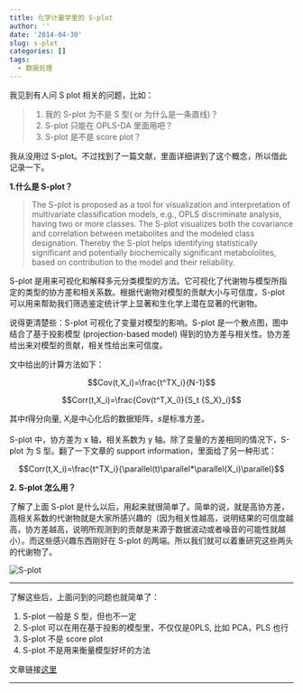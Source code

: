 ```yaml
---
title: 化学计量学里的 S-plot
author: ''
date: '2014-04-30'
slug: s-plot
categories: []
tags:
  - 数据处理
---
```


我见到有人问 S plot 相关的问题，比如：        

>1. 我的 S-plot 为不是 S 型( or 为什么是一条直线)？
>2. S-plot 只能在 OPLS-DA 里面用吧？
>3. S-plot 是不是 score plot？  

我从没用过 S-plot。不过找到了一篇文献，里面详细讲到了这个概念，所以借此记录一下。

**1.什么是 S-plot？**  

>The S-plot is proposed as a tool for visualization and interpretation of multivariate classification models, e.g., OPLS discriminate analysis, having two or more classes. The S-plot visualizes both the covariance and correlation between metabolites and the modeled class designation. Thereby the S-plot helps identifying statistically significant and potentially biochemically significant metabololites, based on contribution to the model and their reliability.  

S-plot 是用来可视化和解释多元分类模型的方法。它可视化了代谢物与模型所指定的类型的协方差和相关系数。根据代谢物对模型的贡献大小与可信度，S-plot 可以用来帮助我们筛选鉴定统计学上显著和生化学上潜在显著的代谢物。  

说得更清楚些：S-plot 可视化了变量对模型的影响。S-plot 是一个散点图，图中结合了基于投影模型 (projection-based model) 得到的协方差与相关性。协方差给出来对模型的贡献，相关性给出来可信度。  

文中给出的计算方法如下：    

$$Cov(t,X_i)=\frac{t^TX_i}{N-1}$$   


$$Corr(t,X_i)=\frac{Cov(t^T,X_i)}{S_t {S_X}_i}$$      



其中$t$得分向量, $X_{i}$是中心化后的数据矩阵，$s$是标准方差。   

S-plot 中，协方差为 x 轴，相关系数为 y 轴。除了变量的方差相同的情况下，S-plot 为 S 型。翻了一下文章的 support information，里面给了另一种形式： 

         


$$Corr(t,X_i)=\frac{t^TX_i}{\parallel(t)\parallel*\parallel(X_i)\parallel}$$  


**2. S-plot 怎么用？**  

了解了上面 S-plot 是什么以后，用起来就很简单了。简单的说，就是高协方差，高相关系数的代谢物就是大家所感兴趣的（因为相关性越高，说明结果的可信度越高，协方差越高，说明所观测到的贡献是来源于数据波动或者噪音的可能性就越小）。而这些感兴趣东西刚好在 S-plot 的两端。所以我们就可以着重研究这些两头的代谢物了。  

![S-plot](http://i.imgur.com/z1YHVpH.jpg)

***
了解这些后，上面问到的问题也就简单了： 

1. S-plot 一般是 S 型，但也不一定
2. S-plot 可以在用在基于投影的模型里，不仅仅是0PLS, 比如 PCA，PLS 也行
3. S-plot 不是 score plot
4. S-plot 不是用来衡量模型好坏的方法  

文章链接[这里](http://pubs.acs.org/doi/abs/10.1021/ac0713510)
***